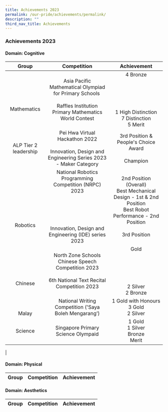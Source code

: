 ```yaml
---
title: Achievements 2023
permalink: /our-pride/achievements/permalink/
description: ""
third_nav_title: Achievements
---
```

### **Achievements 2023**

#### **Domain: Cognitive**

| Group | Competition | Achievement |
|:---:|:---:|:---:|
| <br><br><br>Mathematics | Asia Pacific Mathematical Olympiad for Primary Schools&nbsp;<br><br>Raffles Institution Primary Mathematics World Contest | 4 Bronze<br><br><br><br><br><br>1 High Distinction <br>7 Distinction<br> 5 Merit |
| ALP Tier 2 leadership |  Pei Hwa Virtual Hackathon 2022<br><br> Innovation, Design and Engineering Series 2023 - Maker Category | 3rd Position &amp; People's Choice Award <br> <br>  Champion |
| <br><br><br><br><br><br>Robotics |  National Robotics Programming Competition (NRPC) 2023<br><br><br><br><br><br> Innovation, Design and Engineering (IDE) series 2023<br>| 2nd Position (Overall)<br>Best Mechanical Design - 1st &amp; 2nd Position<br> Best Robot Performance - 2nd Position <br> <br> 3rd Position |
| <br><br><br><br>Chinese | North Zone Schools Chinese Speech Competition 2023 <br><br>6th National Text Recital Competition 2023 | Gold<br><br><br><br><br><br>2 Silver<br>2 Bronze   |
| <br><br>Malay | National Writing Competition ('Saya Boleh Mengarang’) | 1 Gold with Honours<br>3 Gold<br>2 Silver |
| Science | Singapore Primary Science Olympaid | 1 Gold <br>1 Silver<br> Bronze<br> Merit |  |
|


#### **Domain: Physical**

| Group | Competition | Achievement |
|:---:|:---:|:---:|

#### **Domain: Aesthetics**

| Group | Competition | Achievement |
|:---:|:---:|:---:|